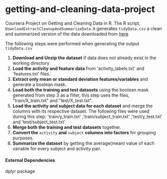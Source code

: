 # getting-and-cleaning-data-project
 Coursera Project on Getting and Cleaning Data in R.
 The R script, `DownloadExtractCleanupAndSummarizeData.R` generates `tidyData.csv` a clean and summarized version of the data downloaded 
from [here](https://d396qusza40orc.cloudfront.net/getdata%2Fprojectfiles%2FUCI%20HAR%20Dataset.zip)

 The following steps were performed when generating the output `tidyData.csv`
 
1. **Download and Unzip the dataset** if data does not already exist in the working directory
2. **Load the activity and feature data** from 'activity_labels.txt' and 'features.txt' files.
3. **Extract only mean or standard deviation features/variables** and generate a boolean mask.
3. **Load both the training and test datasets** using the boolean mask generated from step 3 as a filter, this step uses the 
   files, "train/X_train.txt" and "test/X_test.txt".
4. **Load the activity and subject data for each dataset** and merge the
   columns with its respective dataset. The following files were used during this step: 'train/y_train.txt'       ,'train/subject_train.txt' ,'test/y_test.txt' and 'test/subject_test.txt'
5. **Merge both the training and test datasets** together.
6. **Convert the** `activity` **and** `subject` **columns into factors** for grouping purposes.
7. **Summarize the dataset** by getting the average(mean) value of each variable for every subject and activity pair.

#### External Dependencies
dplyr package

